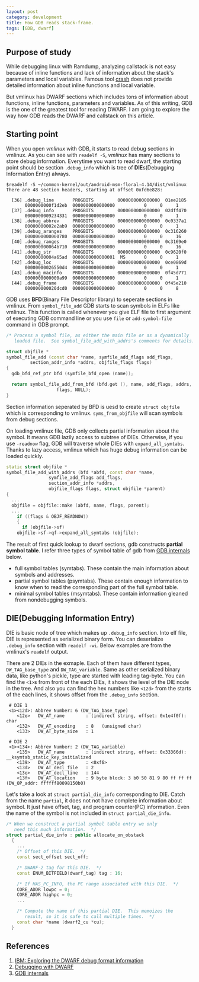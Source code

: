 ```yaml
---
layout: post
category: development
title: How GDB reads stack-frame.
tags: [GDB, dwarf]
---
```


## Purpose of study

While debugging linux with Ramdump, analyzing callstack is not easy because of inline functions and lack of information about the stack's parameters and local variables. Famous tool [crash](https://github.com/crash-utility/crash/issues/49) does not provide detailed information about inline functions and local variable.

But vmlinux has DWARF sections which includes tons of information about functions, inline functions, parameters and variables. As of this writing, GDB is the one of the greatest tool for reading DWARF. I am going to explore the way how GDB reads the DWARF and callstack on this article.

## Starting point

When you open *vmlinux* with GDB, it starts to read debug sections in vmlinux. As you can see with `readelf -S`, *vmlinux* has many sections to store debug information. Everytime you want to read dwarf, the starting point should be section `.debug_info` which is tree of **DIE**s(Debugging Information Entry)  always.

```
$readelf -S ~/common-kernel/out/android-msm-floral-4.14/dist/vmlinux
There are 48 section headers, starting at offset 0xfd6e828:

  [36] .debug_line       PROGBITS         0000000000000000  01ee2185
       0000000000f1d2eb  0000000000000000           0     0     1
  [37] .debug_info       PROGBITS         0000000000000000  02dff470
       0000000009234331  0000000000000000           0     0     1
  [38] .debug_abbrev     PROGBITS         0000000000000000  0c0337a1
       00000000002e2ab9  0000000000000000           0     0     1
  [39] .debug_aranges    PROGBITS         0000000000000000  0c316260
       0000000000000780  0000000000000000           0     0     16
  [40] .debug_ranges     PROGBITS         0000000000000000  0c3169e0
       000000000064b710  0000000000000000           0     0     16
  [41] .debug_str        PROGBITS         0000000000000000  0c9620f0
       00000000004a65ad  0000000000000001  MS       0     0     1
  [42] .debug_loc        PROGBITS         0000000000000000  0ce0869d
       00000000026550d4  0000000000000000           0     0     1
  [43] .debug_macinfo    PROGBITS         0000000000000000  0f45d771
       0000000000000a99  0000000000000000           0     0     1
  [44] .debug_frame      PROGBITS         0000000000000000  0f45e210
       000000000020dcd0  0000000000000000           0     0     8
```

GDB uses **BFD**(Binary File Descriptor library) to seperate sections in vmlinux. From `symbol_file_add` GDB starts to scan symbols in ELFs like vmlinux. This function is called whenever you give ELF file to first argument of executing GDB command line or you use `file` or `add-symbol-file` command in GDB prompt.

```cpp
/* Process a symbol file, as either the main file or as a dynamically
   loaded file.  See symbol_file_add_with_addrs's comments for details.  */

struct objfile *
symbol_file_add (const char *name, symfile_add_flags add_flags,
		 section_addr_info *addrs, objfile_flags flags)
{
  gdb_bfd_ref_ptr bfd (symfile_bfd_open (name));

  return symbol_file_add_from_bfd (bfd.get (), name, add_flags, addrs,
				   flags, NULL);
}
```

Section information seperated by BFD is uesd to create `struct objfile` which is corresponding to vmlinux. `syms_from_objfile` will scan symbols from debug sections.

On loading vmlinux file, GDB only collects partial information about the symbol. It means GDB lazily access to subtree of DIEs. Otherwise, if you use `-readnow` flag, GDB will traverse whole DIEs with `expand_all_symtabs`. Thanks to lazy access, vmlinux which has huge debug information can be loaded quickly.

```c++
static struct objfile *
symbol_file_add_with_addrs (bfd *abfd, const char *name,
			    symfile_add_flags add_flags,
			    section_addr_info *addrs,
			    objfile_flags flags, struct objfile *parent)
{
  ...
  objfile = objfile::make (abfd, name, flags, parent);
  ...
    if ((flags & OBJF_READNOW))
    {
      if (objfile->sf)
	objfile->sf->qf->expand_all_symtabs (objfile);
```

The result of first quick lookup to dwarf sections, gdb constructs **partial symbol table**. I refer three types of symbol table of gdb from [GDB internals](https://www.sourceware.org/gdb/5/onlinedocs/gdbint.pdf) below.

- full symbol tables (symtabs). These contain the main information about symbols and addresses.
- partial symbol tables (psymtabs). These contain enough information to know when to read the corresponding part of the full symbol table.
- minimal symbol tables (msymtabs). These contain information gleaned from nondebugging symbols.

## DIE(Debugging Information Entry)

DIE is basic node of tree which makes up `.debug_info` section. Into elf file, DIE is represented as serialized binary form. You can deserialize `.debug_info` section with `readelf -wi`. Below examples are from the vmlinux's `readelf` output.

There are 2 DIEs in the exmaple. Each of them have different types, `DW_TAG_base_type` and `DW_TAG_variable`. Same as other serialized binary data, like python's pickle, type are started with leading tag-byte. You can find the `<1>`s from front of the each DIEs, it shows the level of the DIE node in the tree. And also you can find the hex numbers like `<12d>` from the starts of the each lines, it shows offset from the `.debug_info` section.

```
 # DIE 1
 <1><12d>: Abbrev Number: 6 (DW_TAG_base_type)
    <12e>   DW_AT_name        : (indirect string, offset: 0x1e4f0f): char
    <132>   DW_AT_encoding    : 8	(unsigned char)
    <133>   DW_AT_byte_size   : 1
 
 # DIE 2
 <1><134>: Abbrev Number: 2 (DW_TAG_variable)
    <135>   DW_AT_name        : (indirect string, offset: 0x33366d): __ksymtab_static_key_initialized
    <139>   DW_AT_type        : <0xf6>
    <13d>   DW_AT_decl_file   : 2
    <13e>   DW_AT_decl_line   : 144
    <13f>   DW_AT_location    : 9 byte block: 3 b0 50 81 9 80 ff ff ff 	(DW_OP_addr: ffffff80098150b0)
```

Let's take a look at `struct partial_die_info` corresponding to DIE. Catch from the name `partial`, it does not not have complete information about symbol. It just have offset, tag, and program counter(PC) information. Even the name of the symbol is not included in `struct partial_die_info`.

```c++
/* When we construct a partial symbol table entry we only
   need this much information.  */
struct partial_die_info : public allocate_on_obstack
  {
    ...
    /* Offset of this DIE.  */
    const sect_offset sect_off;

    /* DWARF-2 tag for this DIE.  */
    const ENUM_BITFIELD(dwarf_tag) tag : 16;

    /* If HAS_PC_INFO, the PC range associated with this DIE.  */
    CORE_ADDR lowpc = 0;
    CORE_ADDR highpc = 0;
    ...

    /* Compute the name of this partial DIE.  This memoizes the
       result, so it is safe to call multiple times.  */
    const char *name (dwarf2_cu *cu);
  }
```



## References

1. [IBM: Exploring the DWARF debug format information](https://developer.ibm.com/technologies/systems/articles/au-dwarf-debug-format/#compilation-unit)
2. [Debugging with DWARF](http://dwarfstd.org/doc/Debugging%20using%20DWARF-2012.pdf)
3. [GDB internals](https://www.sourceware.org/gdb/5/onlinedocs/gdbint.pdf)
